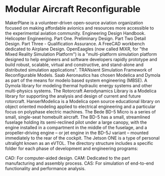 # Modular Aircraft Reconfigurable

MakerPlane is a volunteer-driven open-source aviation organization focused on making affordable avionics and resources more accessible to the experimental aviation community. Engineering Design Handbook. Helicopter Engineering. Part One. Preliminary Design. Part Two Detail Design. Part Three - Qualification Assurance. A FreeCAD workbench dedicated to Airplane Design. OpenEaagles (now called MIXR, for "the Mixed Reality Simulation Platform") is a "multi-platform simulation platform designed to help engineers and software developers rapidly prototype and build robust, scalable, virtual and constructive, and stand-alone and distributed simulation applications". TRANsient Simulation Framework of Reconfigurable Models. Saab Aeronautics has chosen Modelica and Dymola as part of the means for modelo based system engineering (MBSE). A Dymola library for modeling thermal hydraulic energy systems and other multi-physics systems. The Rotorcraft Aerodynamics Library is a Modelica library for supporting the analysis and design of current and future rotorcraft. HanserModelica is a Modelica open source educational library on object oriented modeling applied to electrical engineering and a particular focus on polyphase electric machines. The Bede BD-5 Micro is a series of small, single-seat homebuilt aircraft. The BD-5 has a small, streamlined fuselage holding its semi-reclined pilot under a large canopy, with the engine installed in a compartment in the middle of the fuselage, and a propeller-driving engine – or jet engine in the BD-5J variant – mounted immediately to the rear of the cockpit. The Jetson ONE is a type of personal ultralight known as an eVTOL. The directory structure includes a specific folder for each phase of development and engineering programs:

CAD: For computer-aided design.
CAM: Dedicated to the part manufacturing and assembly process.
CAS: For simulation of end-to-end functionality and performance analysis.